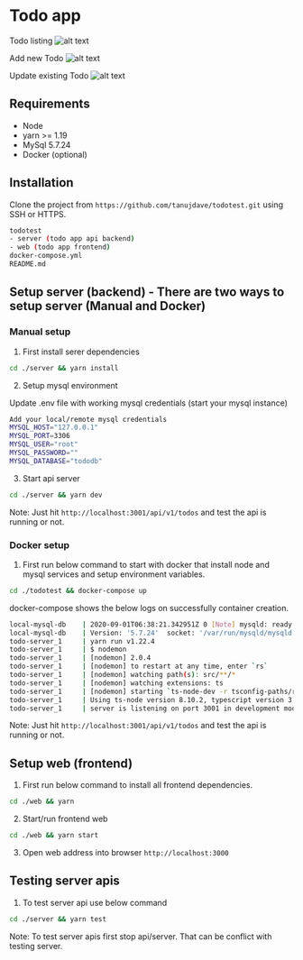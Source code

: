 # Todo app

Todo listing
![alt text](https://image.prntscr.com/image/SkHijpq9QCSL33c1dyU57w.png)

Add new Todo
![alt text](https://image.prntscr.com/image/xX3ySqTDQI2Y3qBuBFu1-A.png)

Update existing Todo
![alt text](https://image.prntscr.com/image/--KwYL4YQ2W2VwGAnplDYg.png)


## Requirements

- Node
- yarn >= 1.19
- MySql 5.7.24
- Docker (optional)

## Installation

Clone the project from `https://github.com/tanujdave/todotest.git` using SSH or HTTPS.

```sh
todotest
- server (todo app api backend)
- web (todo app frontend)
docker-compose.yml
README.md
```

## Setup server (backend) - There are two ways to setup server (Manual and Docker)

### **Manual setup**

1. First install serer dependencies
```sh
cd ./server && yarn install
```

2. Setup mysql environment

Update .env file with working mysql credentials (start your mysql instance)

```sh
Add your local/remote mysql credentials
MYSQL_HOST="127.0.0.1"
MYSQL_PORT=3306
MYSQL_USER="root"
MYSQL_PASSWORD=""
MYSQL_DATABASE="tododb"
```

3. Start api server
```sh
cd ./server && yarn dev
```

Note: Just hit `http://localhost:3001/api/v1/todos` and test the api is running or not.

### **Docker setup**

1. First run below command to start with docker that install node and mysql services and setup environment variables.
```sh
cd ./todotest && docker-compose up
```

docker-compose shows the below logs on successfully container creation.
```sh
local-mysql-db    | 2020-09-01T06:38:21.342951Z 0 [Note] mysqld: ready for connections.
local-mysql-db    | Version: '5.7.24'  socket: '/var/run/mysqld/mysqld.sock'  port: 3306  MySQL Community Server (GPL)
todo-server_1     | yarn run v1.22.4
todo-server_1     | $ nodemon
todo-server_1     | [nodemon] 2.0.4
todo-server_1     | [nodemon] to restart at any time, enter `rs`
todo-server_1     | [nodemon] watching path(s): src/**/*
todo-server_1     | [nodemon] watching extensions: ts
todo-server_1     | [nodemon] starting `ts-node-dev -r tsconfig-paths/register --respawn --transpile-only --no-notify ./src/index.ts`
todo-server_1     | Using ts-node version 8.10.2, typescript version 3.9.5
todo-server_1     | server is listening on port 3001 in development mode

```

Note: Just hit `http://localhost:3001/api/v1/todos` and test the api is running or not.

## Setup web (frontend)

1. First run below command to install all frontend dependencies.
```sh
cd ./web && yarn
```

2. Start/run frontend web
```sh
cd ./web && yarn start
```

3. Open web address into browser `http://localhost:3000`


## Testing server apis
1. To test server api use below command
```sh
cd ./server && yarn test
```

Note: To test server apis first stop api/server. That can be conflict with testing server.